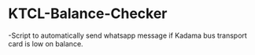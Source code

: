 # KTCL-Balance-Checker
-Script to automatically send whatsapp message if Kadama bus transport card is low on balance.
